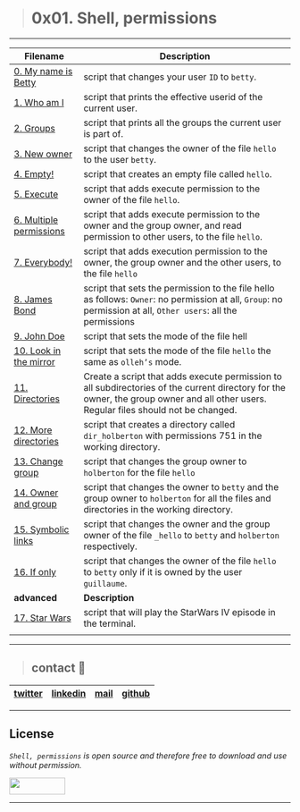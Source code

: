 > # 0x01. Shell, permissions

---

| **Filename** | **Description** |
|---|---|
| [0. My name is Betty](./0-iam_betty) | script that changes your user `ID` to `betty`.  |
| [1. Who am I](./1-who_am_i) | script that prints the effective userid of the current user.  |
| [2. Groups](./2-groups) | script that prints all the groups the current user is part of.  |
| [3. New owner](./3-new_owner) | script that changes the owner of the file `hello` to the user `betty`.  |
| [4. Empty!](./4-empt) | script that creates an empty file called `hello`.  |
| [5. Execute](./5-execute) | script that adds execute permission to the owner of the file `hello`.  |
| [6. Multiple permissions](./6-multiple_permissions) | script that adds execute permission to the owner and the group owner, and read permission to other users, to the file `hello`.  |
| [7. Everybody!](./7-everybody) | script that adds execution permission to the owner, the group owner and the other users, to the file `hello`  |
| [8. James Bond](./8-James_Bond) | script that sets the permission to the file hello as follows: `Owner`: no permission at all, `Group`: no permission at all, `Other users`: all the permissions  |
| [9. John Doe](./9-John_Doe) | script that sets the mode of the file hell  |
| [10. Look in the mirror](./10-mirror_permissions) | script that sets the mode of the file `hello` the same as `olleh’s` mode.  |
| [11. Directories](./11-directories_permissions) | Create a script that adds execute permission to all subdirectories of the current directory for the owner, the group owner and all other users. Regular files should not be changed.  |
| [12. More directories](./12-directory_permissions) | script that creates a directory called `dir_holberton` with permissions 751 in the working directory.  |
| [13. Change group](./13-change_group) | script that changes the group owner to `holberton` for the file `hello`  |
| [14. Owner and group](./14-change_owner_and_group) | script that changes the owner to `betty` and the group owner to `holberton` for all the files and directories in the working directory.  |
| [15. Symbolic links](./15-symbolic_link_permissions) | script that changes the owner and the group owner of the file `_hello` to `betty` and `holberton` respectively.  |
| [16. If only](./16-if_only) | script that changes the owner of the file `hello` to `betty` only if it is owned by the user `guillaume`.  |
| **advanced** | **Description** |
| [17. Star Wars](./100-Star_Wars) | script that will play the StarWars IV episode in the terminal.  |
|   |   |

---
> ## contact 💬

| [twitter](https://twitter.com/RICARDO1470) | [linkedin](https://www.linkedin.com/in/ricardo-alfonso-camayo/) | [mail](1466@holbertonschool.com) | [github](https://github.com/ricardo1470/README/blob/master/README.md) |
|---|---|---|---|

---

## License
*`Shell, permissions` is open source and therefore free to download and use without permission.*

<a href="url"><img src="https://www.holbertonschool.com/holberton-logo.png" align="middle" width="100" height="30"></a>

---

